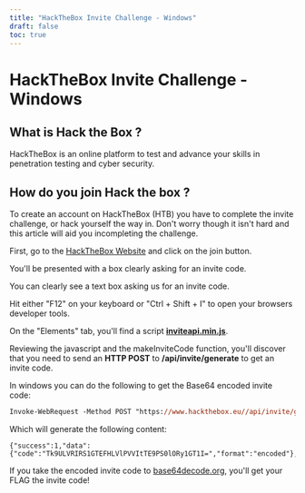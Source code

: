```yaml
---
title: "HackTheBox Invite Challenge - Windows"
draft: false
toc: true
---
```


# HackTheBox Invite Challenge - Windows

## What is Hack the Box ?

HackTheBox is an online platform to test and advance your skills in penetration testing and cyber security. 

## How do you join Hack the box ?

To create an account on HackTheBox (HTB) you have to complete the invite challenge, or hack yourself the way in. Don't worry though it isn't hard and this article will aid you incompleting the challenge.

First, go to the [HackTheBox Website](https://hackthebox.eu) and click on the join button. 

You'll be presented with a box clearly asking for an invite code.

You can clearly see a text box asking us for an invite code. 

Hit either "F12" on your keyboard or "Ctrl + Shift + I" to open your browsers developer tools.

On the "Elements" tab, you'll find a script **[inviteapi.min.js](https://www.hackthebox.eu/js/inviteapi.min.js)**.

Reviewing the javascript and the makeInviteCode function, you'll discover that you need to send an **HTTP POST** to **/api/invite/generate** to get an invite code.

In windows you can do the following to get the Base64 encoded invite code:
```ps
Invoke-WebRequest -Method POST "https://www.hackthebox.eu//api/invite/generate"
```

Which will generate the following content:
```
{"success":1,"data":{"code":"Tk9ULVRIRS1GTEFHLVlPVVItTE9PS0lORy1GT1I=","format":"encoded"},"0":200}
```

If you take the encoded invite code to [base64decode.org](https://www.base64decode.org/), you'll get your FLAG the invite code!

